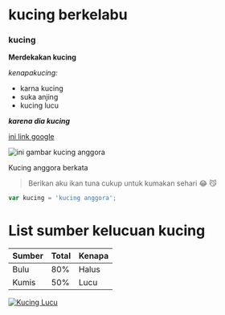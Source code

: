 # kucing berkelabu
### kucing

__Merdekakan kucing__

*kenapakucing:*
- karna kucing
- suka anjing
- kucing lucu

__*karena dia kucing*__

[ini link google](https://google.com)

![ini gambar kucing anggora](https://kucingpedia.com/wp-content/uploads/2016/05/Anak-Kucing-Anggora-Putih-Turkish-Asli-Bermata-Biru.jpg)

Kucing anggora berkata

> Berikan aku ikan tuna
cukup untuk kumakan sehari :joy: :smirk_cat:

```javascript
var kucing = 'kucing anggora';
```

# List sumber kelucuan kucing

Sumber | Total | Kenapa
-------|-------|-------
Bulu   |  80%  | Halus
Kumis  |  50%  | Lucu


[![Kucing Lucu](https://i.ytimg.com/an_webp/i6d6_hWMNdY/mqdefault_6s.webp?du=6000&sqp=CLrgjtsF&rs=AOn4CLBNmNGUngS1jOcxGxsS3JDs8Kajmw)](https://www.youtube.com/f2d5600d-9942-45ac-834d-552880b7afb6)